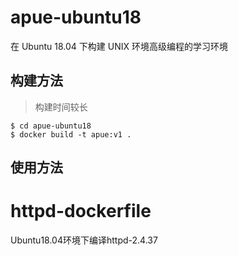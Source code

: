 # apue-ubuntu18
在 Ubuntu 18.04 下构建 UNIX 环境高级编程的学习环境
## 构建方法
> 构建时间较长
```shell
$ cd apue-ubuntu18
$ docker build -t apue:v1 .
```
## 使用方法
# httpd-dockerfile
Ubuntu18.04环境下编译httpd-2.4.37
